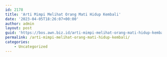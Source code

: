 ```yaml
---
id: 2178
title: 'Arti Mimpi Melihat Orang Mati Hidup Kembali'
date: '2023-04-05T18:26:07+00:00'
author: admin
layout: post
guid: 'https://bos.awn.biz.id/arti-mimpi-melihat-orang-mati-hidup-kembali/'
permalink: /arti-mimpi-melihat-orang-mati-hidup-kembali/
categories:
    - Uncategorized
---
```



